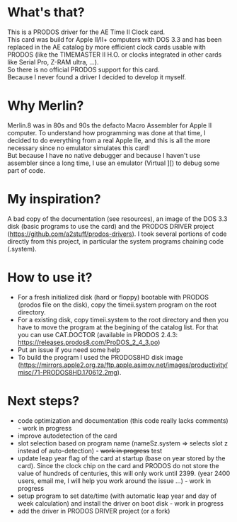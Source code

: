 # What's that?
This is a PRODOS driver for the AE Time II Clock card.  
This card was build for Apple II/II+ computers with DOS 3.3 and has been replaced in the AE catalog by more efficient clock cards usable with PRODOS (like the TIMEMASTER II H.O. or clocks integrated in other cards like Serial Pro, Z-RAM ultra, ...).  
So there is no official PRODOS support for this card.  
Because I never found a driver I decided to develop it myself.  
# Why Merlin?
Merlin.8 was in 80s and 90s the defacto Macro Assembler for Apple II computer. To understand how programming was done at that time, I decided to do everything from a real Apple IIe, and this is all the more necessary since no emulator simulates this card!  
But because I have no native debugger and because I haven't use assembler since a long time, I use an emulator (Virtual ][) to debug some part of code.  
# My inspiration?
A bad copy of the documentation (see resources), an image of the DOS 3.3 disk (basic programs to use the card) and the PRODOS DRIVER project (https://github.com/a2stuff/prodos-drivers). I took several portions of code directly from this project, in particular the system programs chaining code (.system).  
# How to use it?
- For a fresh initialized disk (hard or floppy) bootable with PRODOS (prodos file on the disk), copy the timeii.system program on the root directory.  
- For a existing disk, copy timeii.system to the root directory and then you have to move the program at the begining of the catalog list. For that you can use CAT.DOCTOR (available in PRODOS 2.4.3: https://releases.prodos8.com/ProDOS_2_4_3.po)
- Put an issue if you need some help  
- To build the program I used the PRODOS8HD disk image (https://mirrors.apple2.org.za/ftp.apple.asimov.net/images/productivity/misc/71-PRODOS8HD.170612.2mg).  
# Next steps?
- code optimization and documentation (this code really lacks comments) - work in progress  
- improve autodetection of the card  
- slot selection based on program name (nameSz.system => selects slot z instead of auto-detection) - ~~work in progress~~ test  
- update leap year flag of the card at startup (base on year stored by the card). Since the clock chip on the card and PRODOS do not store the value of hundreds of centuries, this will only work until 2399. (year 2400 users, email me, I will help you work around the issue ...) - work in progress  
- setup program to set date/time (with automatic leap year and day of week calculation) and install the driver on boot disk - work in progress  
- add the driver in PRODOS DRIVER project (or a fork)  
